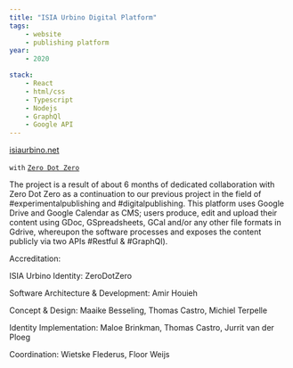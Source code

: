 ```yaml
---
title: "ISIA Urbino Digital Platform"
tags:
    - website
    - publishing platform
year:
    - 2020

stack:
    - React
    - html/css
    - Typescript
    - Nodejs
    - GraphQl
    - Google API
---
```

[isiaurbino.net](https://isiaurbino.net)

`with` [`Zero Dot Zero`](http://zerodotzero.net)

The project is a result of about 6 months of dedicated collaboration with Zero Dot Zero as a continuation to  our previous project in the field of #experimentalpublishing and #digitalpublishing.
This platform uses Google Drive and Google Calendar as CMS; users produce, edit and upload their content using GDoc, GSpreadsheets, GCal and/or any other file formats in Gdrive, whereupon the software processes and exposes the content publicly via two APIs #Restful & #GraphQl).

Accreditation:

ISIA Urbino Identity:
ZeroDotZero


Software Architecture & Development:
Amir Houieh


Concept & Design:
Maaike Besseling, Thomas Castro, Michiel Terpelle


Identity Implementation:
Maloe Brinkman, Thomas Castro, Jurrit van der Ploeg


Coordination:
Wietske Flederus, Floor Weijs

